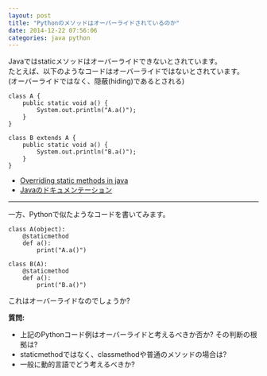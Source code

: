 ```yaml
---
layout: post
title: "Pythonのメソッドはオーバーライドされているのか"
date: 2014-12-22 07:56:06
categories: java python
---
```

<p>Javaではstaticメソッドはオーバーライドできないとされています。<br>
たとえば、以下のようなコードはオーバーライドではないとされています。<br>
(オーバーライドではなく、隠蔽(hiding)であるとされる)</p>

<pre><code>class A {
    public static void a() { 
        System.out.println("A.a()");
    }
}   

class B extends A {
    public static void a() {
        System.out.println("B.a()");
    }
}
</code></pre>

<ul>
<li><a href="https://stackoverflow.com/questions/16617408/overriding-static-methods-in-java">Overriding static methods in java</a></li>
<li><a href="http://docs.oracle.com/javase/tutorial/java/IandI/subclasses.html" rel="nofollow noreferrer">Javaのドキュメンテーション</a></li>
</ul>

<hr>

<p>一方、Pythonで似たようなコードを書いてみます。</p>

<pre><code>class A(object): 
    @staticmethod
    def a():
        print("A.a()")

class B(A):
    @staticmethod
    def a():
        print("B.a()")
</code></pre>

<p>これはオーバーライドなのでしょうか?</p>

<p><strong>質問:</strong></p>

<ul>
<li>上記のPythonコード例はオーバーライドと考えるべきか否か? その判断の根拠は?</li>
<li>staticmethodではなく、classmethodや普通のメソッドの場合は?</li>
<li>一般に動的言語でどう考えるべきか? </li>
</ul>
